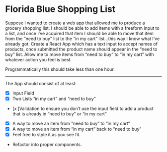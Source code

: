 # Florida Blue Shopping List

Suppose I wanted to create a web app that allowed me to produce a grocery shopping list. I should be able to add items with a freeform input to a list, and once I’ve acquired that item I should be able to move that item from the “need to buy” list to the “in my cart” list…this way I know what I’ve already got.
Create a React App which has a text input to accept names of products, once submitted the product name should appear in the “need to buy” list. Allow me to move items from “need to buy” to “in my cart” with whatever action you feel is best.

Programmatically this should take less than one hour. 
<hr>
The App should consist of at least: 

- [x]	Input Field
- [x]	Two Lists “in my cart” and “need to buy”
-	[x ]Validation to ensure you don’t use the input field to add a product that is already in “need to buy” or “in my cart”
- [x]	A way to move an item from “need to buy” to “in my cart” 
-	[x] A way to move an item from “in my cart” back to “need to buy”
- [x] Feel free to style it as you see fit.
- Refactor into proper components.

